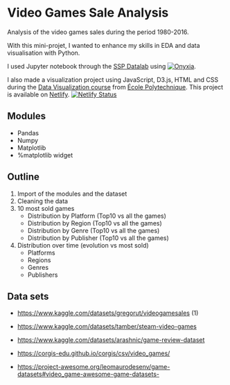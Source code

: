 # Video Games Sale Analysis

Analysis of the video games sales during the period 1980-2016.

With this mini-projet, I wanted to enhance my skills in EDA and data visualisation with Python.

I used Jupyter notebook through the <a href="https://datalab.sspcloud.fr/home" target="_blank" rel="noopener">SSP Datalab</a> using <a href="https://github.com/InseeFrLab/onyxia" target="_blank" rel="noopener">![Onyxia](https://img.shields.io/static/v1?label=%E2%80%8E&message=Onyxia&color=important&logo=github)</a>.

I also made a visualization project using JavaScript, D3.js, HTML and CSS during the <a href="https://www.enseignement.polytechnique.fr/informatique/INF552/" target="_blank" rel="noopener">Data Visualization course</a> from <a href="https://www.polytechnique.edu/" target="_blank" rel="noopener">École Polytechnique</a>. This project is available on <a href="https://vermillion-torrone-322d86.netlify.app/" target="_blank" rel="noopener">Netlify</a>.
[![Netlify Status](https://api.netlify.com/api/v1/badges/16fe01a1-9d56-4140-8d75-6efdbab0aa20/deploy-status)](https://app.netlify.com/sites/vermillion-torrone-322d86/deploys)

## Modules

- Pandas
- Numpy
- Matplotlib
- %matplotlib widget

## Outline

1. Import of the modules and the dataset
2. Cleaning the data
3. 10 most sold games
    - Distribution by Platform (Top10 vs all the games)
    - Distribution by Region (Top10 vs all the games)
    - Distribution by Genre (Top10 vs all the games)
    - Distribution by Publisher (Top10 vs all the games)
4. Distribution over time (evolution vs most sold)
    - Platforms
    - Regions
    - Genres
    - Publishers
    

## Data sets

- https://www.kaggle.com/datasets/gregorut/videogamesales (1)


- https://www.kaggle.com/datasets/tamber/steam-video-games
- https://www.kaggle.com/datasets/arashnic/game-review-dataset
- https://corgis-edu.github.io/corgis/csv/video_games/
- https://project-awesome.org/leomaurodesenv/game-datasets#video_game-awesome-game-datasets-
